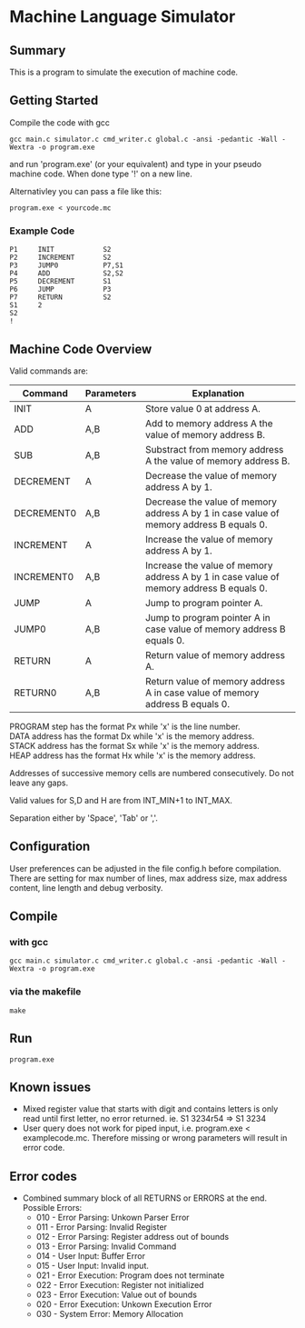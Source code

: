 # Machine Language Simulator

## Summary

This is a program to simulate the execution of machine code.

## Getting Started

Compile the code with gcc
```
gcc main.c simulator.c cmd_writer.c global.c -ansi -pedantic -Wall -Wextra -o program.exe
```
and run 'program.exe' (or your equivalent) and type in your pseudo machine code. When done type '!' on a new line.

Alternativley you can pass a file like this: 
```
program.exe < yourcode.mc 
``` 

### Example Code

```
P1     INIT            S2  
P2     INCREMENT       S2  
P3     JUMP0           P7,S1  
P4     ADD             S2,S2  
P5     DECREMENT       S1  
P6     JUMP            P3  
P7     RETURN          S2  
S1     2  
S2  
!
``` 

## Machine Code Overview
 
Valid commands are:  

| Command        | Parameters | Explanation  |
| ------- |----| -------------------|
| INIT        | A      | Store value 0 at address A.  |
| ADD         | A,B    | Add to memory address A the value of memory address B.  |
| SUB         | A,B    | Substract from memory address A the value of memory address B. |
| DECREMENT   |     A  | Decrease the value of memory address A by 1.   
| DECREMENT0  |   A,B  | Decrease the value of memory address A by 1 in case value of memory address B equals 0.  
| INCREMENT   |   A    | Increase the value of memory address A by 1.  
| INCREMENT0  |   A,B  | Increase the value of memory address A by 1 in case value of memory address B equals 0.  
| JUMP        |    A   | Jump to program pointer A.  
| JUMP0       |    A,B | Jump to program pointer A in case value of memory address B equals 0.  
| RETURN      |    A   | Return value of memory address A.  
| RETURN0     |    A,B | Return value of memory address A in case value of memory address B equals 0.  

PROGRAM step has the format Px while 'x' is the line number.  
DATA address has the format Dx while 'x' is the memory address.  
STACK address has the format Sx while 'x' is the memory address.  
HEAP address has the format Hx while 'x' is the memory address.  

Addresses of successive memory cells are numbered consecutively. Do not leave any gaps.  

Valid values for S,D and H are from INT_MIN+1 to INT_MAX.  

Separation either by 'Space', 'Tab' or ','.  

## Configuration

User preferences can be adjusted in the file config.h before compilation.  
There are setting for max number of lines, max address size, max address content, line length and debug verbosity.  
 
## Compile

### with gcc
```
gcc main.c simulator.c cmd_writer.c global.c -ansi -pedantic -Wall -Wextra -o program.exe
```

### via the makefile

```
make
```

## Run

```
program.exe
```

## Known issues

* Mixed register value that starts with digit and contains letters is only read until first letter, no error returned. ie. S1 3234r54 => S1 3234
* User query does not work for piped input, i.e. program.exe < examplecode.mc. Therefore missing or wrong parameters will result in error code.

## Error codes

* Combined summary block of all RETURNS or ERRORS at the end. Possible Errors:
  * 010 - Error Parsing: Unkown Parser Error
  * 011 - Error Parsing: Invalid Register
  * 012 - Error Parsing: Register address out of bounds
  * 013 - Error Parsing: Invalid Command
  * 014 - User Input: Buffer Error
  * 015 - User Input: Invalid input.
  * 021 - Error Execution: Program does not terminate
  * 022 - Error Execution: Register not initialized
  * 023 - Error Execution: Value out of bounds
  * 020 - Error Execution: Unkown Execution Error
  * 030 - System Error: Memory Allocation
  